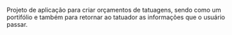 Projeto de aplicação para criar orçamentos de tatuagens, sendo como um portifólio e também para retornar ao tatuador as informações que o usuário passar.
